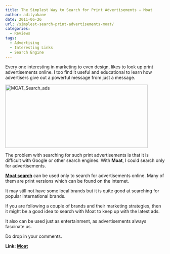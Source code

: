 ```yaml
---
title: The Simplest Way to Search for Print Advertisements – Moat
author: adityakane
date: 2011-06-26
url: /simplest-search-print-advertisements-moat/
categories:
  - Reviews
tags:
  - Advertising
  - Interesting Links
  - Search Engine
---
```

Every one interesting in marketing to even design, likes to look up print advertisements online. I too find it useful and educational to learn how advertisers give out a powerful message from just a message.

[<img style="background-image: none; padding-left: 0px; padding-right: 0px; display: inline; padding-top: 0px; border: 0px;" title="MOAT_Search_ads" src="http://cdn.devilsworkshop.org/files/2011/06/MOAT_Search_ads_thumb.png" border="0" alt="MOAT_Search_ads" width="450" height="200" />][1]

The problem with searching for such print advertisements is that it is difficult with Google or other search engines. With **Moat**, I could search only for advertisements.

<a href="http://www.moat.com" onclick="_gaq.push(['_trackEvent', 'outbound-article', 'http://www.moat.com', 'Moat search']);" ><strong>Moat search</strong></a> can be used only to search for advertisements online. Many of them are print versions which can be found on the internet.

It may still not have some local brands but it is quite good at searching for popular international brands.

If you are following a couple of brands and their marketing strategies, then it might be a good idea to search with Moat to keep up with the latest ads.

It also can be used just as entertainment, as advertisements always fascinate us.

Do drop in your comments.

**Link: <a href="http://www.moat.com" onclick="_gaq.push(['_trackEvent', 'outbound-article', 'http://www.moat.com', 'Moat']);" >Moat</a>**

 [1]: http://cdn.devilsworkshop.org/files/2011/06/MOAT_Search_ads.png
